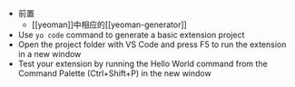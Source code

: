- 前置
  - [[yeoman]]中相应的[[yeoman-generator]]
- Use `yo code` command to generate a basic extension project
- Open the project folder with VS Code and press F5 to run the extension in a new window
- Test your extension by running the Hello World command from the Command Palette (Ctrl+Shift+P) in the new window